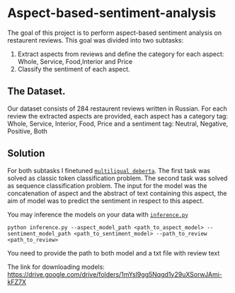 # Aspect-based-sentiment-analysis
 The goal of this project is to perform aspect-based sentiment analysis on restaurent reviews. This goal was divided into two subtasks:
 1. Extract aspects from reviews and define the category for each aspect: Whole, Service, Food,Interior and Price
 2. Classify the sentiment of each aspect.
 
 ## The Dataset.
 Our dataset consists of 284 restaurent reviews written in Russian. For each review the extracted aspects are provided, 
 each aspect has a category tag: Whole, Service, Interior, Food, Price and a sentiment tag: Neutral, Negative, Positive, Both
 
 ## Solution
 For both subtasks I finetuned [`multiligual deberta`](https://huggingface.co/microsoft/mdeberta-v3-base). The first task was solved as classic token classification problem. 
 The second task was solved as sequence classification problem. The input for the model was the concatenation of aspect and
 the abstract of text containing this aspect, the aim of model was to predict the sentiment in respect to this aspect.
 
 You may inference the models on your data with [`inference.py`](https://github.com/ZaitsevaDasha/Aspect-based-sentiment-analysis/blob/main/inference.py)
 ```
 python inference.py --aspect_model_path <path_to_aspect_model> --sentiment_model_path <path_to_sentiment_model> --path_to_review <path_to_review>
 ```
 You need to provide the path to both model and a txt file with review text
 
 The link for downloading models: https://drive.google.com/drive/folders/1mYsl9gg5Nqgd1y29uXSorwJAmi-kFZ7X
